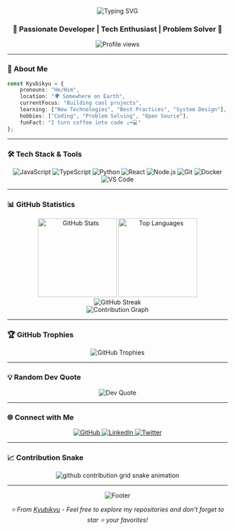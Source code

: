<div align="center">
  <img src="https://readme-typing-svg.herokuapp.com?font=Fira+Code&size=32&duration=2800&pause=2000&color=A9FEF7&center=true&vCenter=true&width=940&lines=Hey+there!+I'm+Kyubikyu+%F0%9F%91%8B;Welcome+to+my+GitHub+Profile!+%F0%9F%9A%80;Let's+build+something+amazing+together!+%E2%9C%A8" alt="Typing SVG" />
</div>

<h3 align="center">🌟 Passionate Developer | Tech Enthusiast | Problem Solver 🌟</h3>

<p align="center">
  <img src="https://komarev.com/ghpvc/?username=Kyubikyu&label=Profile%20Views&color=blueviolet&style=for-the-badge" alt="Profile views" />
</p>

---

### 🚀 About Me

```typescript
const Kyubikyu = {
    pronouns: "He/Him",
    location: "🌍 Somewhere on Earth",
    currentFocus: "Building cool projects",
    learning: ["New Technologies", "Best Practices", "System Design"],
    hobbies: ["Coding", "Problem Solving", "Open Source"],
    funFact: "I turn coffee into code ☕️➡️💻"
};
```

---

### 🛠️ Tech Stack & Tools

<p align="center">
  <img src="https://img.shields.io/badge/JavaScript-F7DF1E?style=for-the-badge&logo=javascript&logoColor=black" alt="JavaScript" />
  <img src="https://img.shields.io/badge/TypeScript-007ACC?style=for-the-badge&logo=typescript&logoColor=white" alt="TypeScript" />
  <img src="https://img.shields.io/badge/Python-3776AB?style=for-the-badge&logo=python&logoColor=white" alt="Python" />
  <img src="https://img.shields.io/badge/React-20232A?style=for-the-badge&logo=react&logoColor=61DAFB" alt="React" />
  <img src="https://img.shields.io/badge/Node.js-43853D?style=for-the-badge&logo=node.js&logoColor=white" alt="Node.js" />
  <img src="https://img.shields.io/badge/Git-F05032?style=for-the-badge&logo=git&logoColor=white" alt="Git" />
  <img src="https://img.shields.io/badge/Docker-2496ED?style=for-the-badge&logo=docker&logoColor=white" alt="Docker" />
  <img src="https://img.shields.io/badge/VS_Code-007ACC?style=for-the-badge&logo=visual-studio-code&logoColor=white" alt="VS Code" />
</p>

---

### 📊 GitHub Statistics

<div align="center">
  <img height="180em" src="https://github-readme-stats.vercel.app/api?username=Kyubikyu&show_icons=true&theme=tokyonight&include_all_commits=true&count_private=true&hide_border=true&bg_color=0d1117" alt="GitHub Stats" />
  <img height="180em" src="https://github-readme-stats.vercel.app/api/top-langs/?username=Kyubikyu&layout=compact&theme=tokyonight&hide_border=true&bg_color=0d1117" alt="Top Languages" />
</div>

<div align="center">
  <img src="https://github-readme-streak-stats.herokuapp.com/?user=Kyubikyu&theme=tokyonight&hide_border=true&background=0d1117" alt="GitHub Streak" />
</div>

<div align="center">
  <img src="https://github-readme-activity-graph.vercel.app/graph?username=Kyubikyu&theme=tokyo-night&hide_border=true&bg_color=0d1117" alt="Contribution Graph" />
</div>

---

### 🏆 GitHub Trophies

<div align="center">
  <img src="https://github-profile-trophy.vercel.app/?username=Kyubikyu&theme=tokyonight&no-frame=true&no-bg=true&row=1&column=7" alt="GitHub Trophies" />
</div>

---

### 💡 Random Dev Quote

<div align="center">
  <img src="https://quotes-github-readme.vercel.app/api?type=horizontal&theme=tokyonight" alt="Dev Quote" />
</div>

---

### 🌐 Connect with Me

<p align="center">
  <a href="https://github.com/Kyubikyu" target="_blank">
    <img src="https://img.shields.io/badge/GitHub-100000?style=for-the-badge&logo=github&logoColor=white" alt="GitHub" />
  </a>
  <a href="https://linkedin.com/in/kyubikyu" target="_blank">
    <img src="https://img.shields.io/badge/LinkedIn-0077B5?style=for-the-badge&logo=linkedin&logoColor=white" alt="LinkedIn" />
  </a>
  <a href="https://twitter.com/kyubikyu" target="_blank">
    <img src="https://img.shields.io/badge/Twitter-1DA1F2?style=for-the-badge&logo=twitter&logoColor=white" alt="Twitter" />
  </a>
  <!-- Uncomment and update with your email
  <a href="mailto:your.email@example.com">
    <img src="https://img.shields.io/badge/Email-D14836?style=for-the-badge&logo=gmail&logoColor=white" alt="Email" />
  </a>
  -->
</p>

---

### 📈 Contribution Snake

<div align="center">
  <picture>
    <source media="(prefers-color-scheme: dark)" srcset="https://raw.githubusercontent.com/Kyubikyu/Kyubikyu/output/github-contribution-grid-snake-dark.svg">
    <source media="(prefers-color-scheme: light)" srcset="https://raw.githubusercontent.com/Kyubikyu/Kyubikyu/output/github-contribution-grid-snake.svg">
    <img alt="github contribution grid snake animation" src="https://raw.githubusercontent.com/Kyubikyu/Kyubikyu/output/github-contribution-grid-snake.svg">
  </picture>
</div>

---

<div align="center">
  <img src="https://capsule-render.vercel.app/api?type=waving&color=gradient&height=100&section=footer" alt="Footer" />
</div>

<p align="center">
  <i>⭐️ From <a href="https://github.com/Kyubikyu">Kyubikyu</a> - Feel free to explore my repositories and don't forget to star ⭐ your favorites!</i>
</p>
